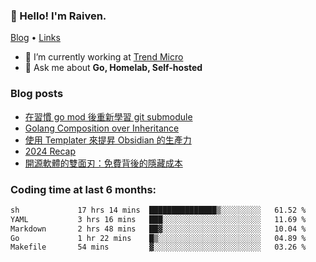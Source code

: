 <!-- ![Codewars](https://www.codewars.com/users/omegaatt36/badges/small) -->
### 👋 Hello! I'm Raiven.
[Blog](https://www.omegaatt.com) • [Links](https://link.omegaatt.com)

- 🔭 I’m currently working at [Trend Micro](https://www.trendmicro.com)
- 💬 Ask me about **Go, Homelab, Self-hosted**

### Blog posts
<!-- BLOG-POST-LIST:START -->
- [在習慣 go mod 後重新學習 git submodule](https://www.omegaatt.com/blogs/develop/2025/git_submodule_turorial/)
- [Golang Composition over Inheritance](https://www.omegaatt.com/blogs/develop/2025/golang_composition_over_inheritance/)
- [使用 Templater 來提昇 Obsidian 的生產力](https://www.omegaatt.com/blogs/develop/2025/use_obsidian_templater_to_get_more_productivity/)
- [2024 Recap](https://www.omegaatt.com/blogs/develop/2024/2024_recap/)
- [開源軟體的雙面刃：免費背後的隱藏成本](https://www.omegaatt.com/blogs/develop/2024/the_double_edged_sword_of_open_source_software.md/)
<!-- BLOG-POST-LIST:END -->

### Coding time at last 6 months:
<!--START_SECTION:waka-->

```txt
sh             17 hrs 14 mins  ███████████████▒░░░░░░░░░   61.52 %
YAML           3 hrs 16 mins   ███░░░░░░░░░░░░░░░░░░░░░░   11.69 %
Markdown       2 hrs 48 mins   ██▓░░░░░░░░░░░░░░░░░░░░░░   10.04 %
Go             1 hr 22 mins    █▒░░░░░░░░░░░░░░░░░░░░░░░   04.89 %
Makefile       54 mins         ▓░░░░░░░░░░░░░░░░░░░░░░░░   03.26 %
```

<!--END_SECTION:waka-->
